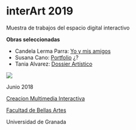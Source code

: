 # interArt 2019

Muestra de trabajos del espacio digital interactivo 

**Obras seleccionadas**

- Candela Lerma Parra: [Yo y mis amigos](https://candelalermaparra.github.io)
- Susana Cano: [Portfolio](https://susankno.github.io) ¿?
- Tania Alvarez: [Dossier Artístico](https://taniaalvarez.github.io)


![](https://upload.wikimedia.org/wikipedia/commons/thumb/6/62/CC-BY-SA-Andere_Wikis_%28v%29.svg/200px-CC-BY-SA-Andere_Wikis_%28v%29.svg.png)

Junio 2018 

[Creacion Multimedia Interactiva](http://utopolis.ugr.es/cmi)

[Facultad de Bellas Artes](http://bellasartes.ugr.es)

Universidad de Granada
